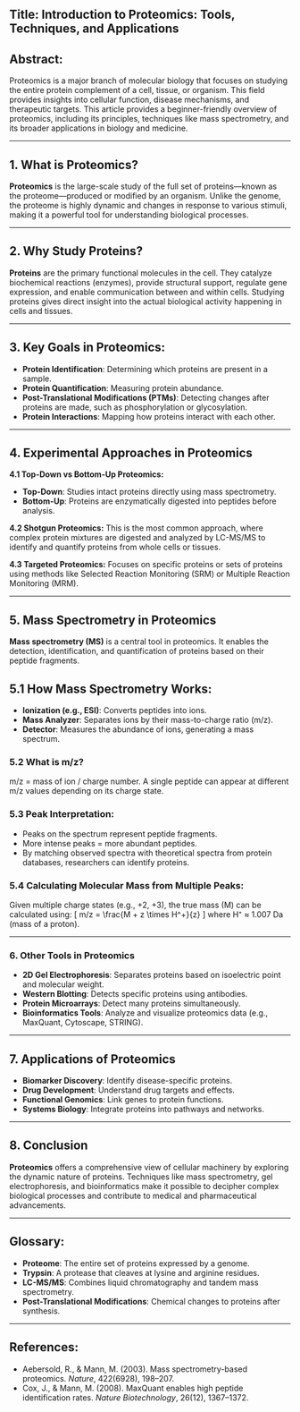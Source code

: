 ## **Title: Introduction to Proteomics: Tools, Techniques, and Applications**

## **Abstract:**
Proteomics is a major branch of molecular biology that focuses on studying the entire protein complement of a cell, tissue, or organism. This field provides insights into cellular function, disease mechanisms, and therapeutic targets. This article provides a beginner-friendly overview of proteomics, including its principles, techniques like mass spectrometry, and its broader applications in biology and medicine.

---

## **1. What is Proteomics?**
**Proteomics** is the large-scale study of the full set of proteins—known as the proteome—produced or modified by an organism. Unlike the genome, the proteome is highly dynamic and changes in response to various stimuli, making it a powerful tool for understanding biological processes.

---

## **2. Why Study Proteins?**
**Proteins** are the primary functional molecules in the cell. They catalyze biochemical reactions (enzymes), provide structural support, regulate gene expression, and enable communication between and within cells. Studying proteins gives direct insight into the actual biological activity happening in cells and tissues.

---

## **3. Key Goals in Proteomics:**
- **Protein Identification**: Determining which proteins are present in a sample.
- **Protein Quantification**: Measuring protein abundance.
- **Post-Translational Modifications (PTMs)**: Detecting changes after proteins are made, such as phosphorylation or glycosylation.
- **Protein Interactions**: Mapping how proteins interact with each other.

---

## **4. Experimental Approaches in Proteomics**

 **4.1 Top-Down vs Bottom-Up Proteomics:**
  - **Top-Down**: Studies intact proteins directly using mass spectrometry.
  - **Bottom-Up**: Proteins are enzymatically digested into peptides before analysis.

**4.2 Shotgun Proteomics:**
This is the most common approach, where complex protein mixtures are digested and analyzed by LC-MS/MS to identify and quantify proteins from whole cells or tissues.

**4.3 Targeted Proteomics:**
Focuses on specific proteins or sets of proteins using methods like Selected Reaction Monitoring (SRM) or Multiple Reaction Monitoring (MRM).

---

## **5. Mass Spectrometry in Proteomics**
**Mass spectrometry (MS)** is a central tool in proteomics. It enables the detection, identification, and quantification of proteins based on their peptide fragments.

## **5.1 How Mass Spectrometry Works:**
  - **Ionization (e.g., ESI)**: Converts peptides into ions.
  - **Mass Analyzer**: Separates ions by their mass-to-charge ratio (m/z).
  - **Detector**: Measures the abundance of ions, generating a mass spectrum.

### **5.2 What is m/z?**
m/z = mass of ion / charge number. A single peptide can appear at different m/z values depending on its charge state.

### **5.3 Peak Interpretation:**
- Peaks on the spectrum represent peptide fragments.
- More intense peaks = more abundant peptides.
- By matching observed spectra with theoretical spectra from protein databases, researchers can identify proteins.

### **5.4 Calculating Molecular Mass from Multiple Peaks:**
Given multiple charge states (e.g., +2, +3), the true mass (M) can be calculated using:
\[ m/z = \frac{M + z \times H^+}{z} \]
where H⁺ ≈ 1.007 Da (mass of a proton).

---

### **6. Other Tools in Proteomics**
- **2D Gel Electrophoresis**: Separates proteins based on isoelectric point and molecular weight.
- **Western Blotting**: Detects specific proteins using antibodies.
- **Protein Microarrays**: Detect many proteins simultaneously.
- **Bioinformatics Tools**: Analyze and visualize proteomics data (e.g., MaxQuant, Cytoscape, STRING).

---

## **7. Applications of Proteomics**
- **Biomarker Discovery**: Identify disease-specific proteins.
- **Drug Development**: Understand drug targets and effects.
- **Functional Genomics**: Link genes to protein functions.
- **Systems Biology**: Integrate proteins into pathways and networks.

---

## **8. Conclusion**
**Proteomics** offers a comprehensive view of cellular machinery by exploring the dynamic nature of proteins. Techniques like mass spectrometry, gel electrophoresis, and bioinformatics make it possible to decipher complex biological processes and contribute to medical and pharmaceutical advancements.

---

## **Glossary:**
- **Proteome**: The entire set of proteins expressed by a genome.
- **Trypsin**: A protease that cleaves at lysine and arginine residues.
- **LC-MS/MS**: Combines liquid chromatography and tandem mass spectrometry.
- **Post-Translational Modifications**: Chemical changes to proteins after synthesis.

---

## **References:**
- Aebersold, R., & Mann, M. (2003). Mass spectrometry-based proteomics. *Nature*, 422(6928), 198–207.
- Cox, J., & Mann, M. (2008). MaxQuant enables high peptide identification rates. *Nature Biotechnology*, 26(12), 1367–1372.

